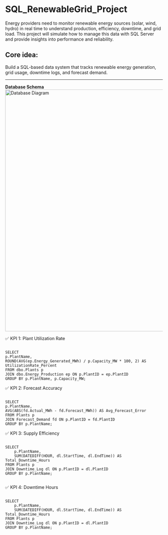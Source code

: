 # SQL_RenewableGrid_Project
Energy providers need to monitor renewable energy sources (solar, wind, hydro) in real time to understand production, efficiency, downtime, and grid load. This project will simulate how to manage this data with SQL Server and provide insights into performance and reliability.

**Core idea:**
----------------------------------------------------------------------------------------------------------------------
Build a SQL-based data system that tracks renewable energy generation, grid usage, downtime logs, and forecast demand.

-----------------------------------------------------------------------------------------------------------------
**Database Schema**
<img width="1418" height="770" alt="Database Diagram" src="https://github.com/user-attachments/assets/95f2898a-47cb-45c3-96b2-16990e68c96e" />

✅ KPI 1: Plant Utilization Rate
<pre><code class="language-sql">
SELECT 
p.PlantName,
ROUND(AVG(ep.Energy_Generated_MWh) / p.Capacity_MW * 100, 2) AS UtilizationRate_Percent
FROM dbo.Plants p
JOIN dbo.Energy_Production ep ON p.PlantID = ep.PlantID
GROUP BY p.PlantName, p.Capacity_MW;
</code></pre>
✅ KPI 2: Forecast Accuracy
<pre><code class="language-sql">
SELECT 
p.PlantName,
AVG(ABS(fd.Actual_MWh - fd.Forecast_MWh)) AS Avg_Forecast_Error
FROM Plants p
JOIN Forecast_Demand fd ON p.PlantID = fd.PlantID
GROUP BY p.PlantName;
</code></pre>
✅ KPI 3: Supply Efficiency
<pre><code class="language-sql">
SELECT 
    p.PlantName,
    SUM(DATEDIFF(HOUR, dl.StartTime, dl.EndTime)) AS Total_Downtime_Hours
FROM Plants p
JOIN Downtime_Log dl ON p.PlantID = dl.PlantID
GROUP BY p.PlantName;
  </code></pre>
✅ KPI 4: Downtime Hours
<pre><code class="language-sql">
SELECT 
    p.PlantName,
    SUM(DATEDIFF(HOUR, dl.StartTime, dl.EndTime)) AS Total_Downtime_Hours
FROM Plants p
JOIN Downtime_Log dl ON p.PlantID = dl.PlantID
GROUP BY p.PlantName;
  </code></pre>
